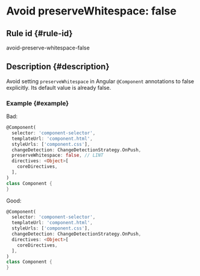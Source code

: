 # Avoid preserveWhitespace: false

## Rule id {#rule-id}

avoid-preserve-whitespace-false

## Description {#description}

Avoid setting `preserveWhitespace` in Angular `@Component` annotations to false explicitly. Its default value is already false.

### Example {#example}

Bad:

```dart
@Component(
  selector: 'component-selector',
  templateUrl: 'component.html',
  styleUrls: ['component.css'],
  changeDetection: ChangeDetectionStrategy.OnPush,
  preserveWhitespace: false, // LINT
  directives: <Object>[
    coreDirectives,
  ],
)
class Component {
}
```

Good:

```dart
@Component(
  selector: 'component-selector',
  templateUrl: 'component.html',
  styleUrls: ['component.css'],
  changeDetection: ChangeDetectionStrategy.OnPush,
  directives: <Object>[
    coreDirectives,
  ],
)
class Component {
}
```
